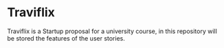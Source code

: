 # Traviflix
Traviflix is a Startup proposal for a university course, in this repository will be stored the features of the user stories.
